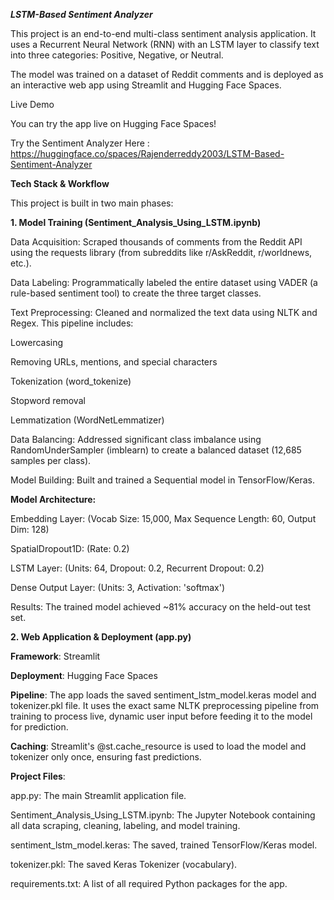 ***LSTM-Based Sentiment Analyzer***

This project is an end-to-end multi-class sentiment analysis application. It uses a Recurrent Neural Network (RNN) with an LSTM layer to classify text into three categories: Positive, Negative, or Neutral.

The model was trained on a dataset of Reddit comments and is deployed as an interactive web app using Streamlit and Hugging Face Spaces.

Live Demo

You can try the app live on Hugging Face Spaces!

Try the Sentiment Analyzer Here : https://huggingface.co/spaces/Rajenderreddy2003/LSTM-Based-Sentiment-Analyzer

**Tech Stack & Workflow**

This project is built in two main phases:

**1. Model Training (Sentiment_Analysis_Using_LSTM.ipynb)**

Data Acquisition: Scraped thousands of comments from the Reddit API using the requests library (from subreddits like r/AskReddit, r/worldnews, etc.).

Data Labeling: Programmatically labeled the entire dataset using VADER (a rule-based sentiment tool) to create the three target classes.

Text Preprocessing: Cleaned and normalized the text data using NLTK and Regex. This pipeline includes:

Lowercasing

Removing URLs, mentions, and special characters

Tokenization (word_tokenize)

Stopword removal

Lemmatization (WordNetLemmatizer)

Data Balancing: Addressed significant class imbalance using RandomUnderSampler (imblearn) to create a balanced dataset (12,685 samples per class).

Model Building: Built and trained a Sequential model in TensorFlow/Keras.

**Model Architecture:**

Embedding Layer: (Vocab Size: 15,000, Max Sequence Length: 60, Output Dim: 128)

SpatialDropout1D: (Rate: 0.2)

LSTM Layer: (Units: 64, Dropout: 0.2, Recurrent Dropout: 0.2)

Dense Output Layer: (Units: 3, Activation: 'softmax')

Results: The trained model achieved ~81% accuracy on the held-out test set.

**2. Web Application & Deployment (app.py)**

**Framework**: Streamlit

**Deployment**: Hugging Face Spaces

**Pipeline**: The app loads the saved sentiment_lstm_model.keras model and tokenizer.pkl file. It uses the exact same NLTK preprocessing pipeline from training to process live, dynamic user input before feeding it to the model for prediction.

**Caching**: Streamlit's @st.cache_resource is used to load the model and tokenizer only once, ensuring fast predictions.

**Project Files**:

app.py: The main Streamlit application file.

Sentiment_Analysis_Using_LSTM.ipynb: The Jupyter Notebook containing all data scraping, cleaning, labeling, and model training.

sentiment_lstm_model.keras: The saved, trained TensorFlow/Keras model.

tokenizer.pkl: The saved Keras Tokenizer (vocabulary).

requirements.txt: A list of all required Python packages for the app.
